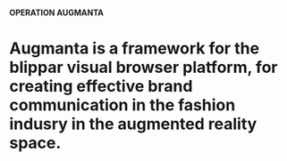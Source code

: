 #### OPERATION AUGMANTA
# Augmanta is a framework for the blippar visual browser platform, for creating effective brand communication in the fashion indusry in the augmented reality space.

